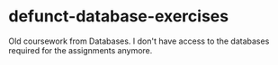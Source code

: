 # defunct-database-exercises
Old coursework from Databases. I don't have access to the databases required for the assignments anymore.

